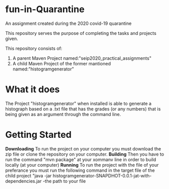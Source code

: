 # fun-in-Quarantine
An assignment created during the 2020 covid-19 quarantine

This repository serves the purpose of completing the tasks and projects given. 

This repository consists of:

1. A parent Maven Project named:"seip2020_practical_assignments"
2. A child Maven Project of the former mantioned named:"histogramgenerator" 
# What it does
The Project "histogramgenerator" when installed is able to generate a histograph based on a .txt file that has the grades (or any numbers)
that is being given as an argument through the command line.

# Getting Started
**Downloading**
To run the project on your computer you must download the zip file or clone the repository on your computer.
**Building** 
Then you have to run the command "mvn package" at your xommanv line in order to build locally (at your computer)
**Running** 
To run the project with the file of your preferance you must run the following command in the target file of the child project 
"java -jar histogramgenerator-SNAPDHOT-0.0.1-jat-with-dependencies.jar -the path to your file 
